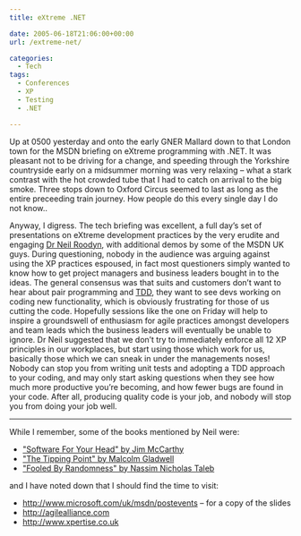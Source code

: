 ```yaml
---
title: eXtreme .NET

date: 2005-06-18T21:06:00+00:00
url: /extreme-net/

categories:
  - Tech
tags:
  - Conferences
  - XP
  - Testing
  - .NET

---
```


Up at 0500 yesterday and onto the early GNER Mallard down to that London town for the MSDN briefing on eXtreme programming with .NET. It was pleasant not to be driving for a change, and speeding through the Yorkshire countryside early on a midsummer morning was very relaxing – what a stark contrast with the hot crowded tube that I had to catch on arrival to the big smoke. Three stops down to Oxford Circus seemed to last as long as the entire preceeding train journey. How people do this every single day I do not know..

Anyway, I digress. The tech briefing was excellent, a full day’s set of presentations on eXtreme development practices by the very erudite and engaging [Dr Neil Roodyn][1], with additional demos by some of the MSDN UK guys. During questioning, nobody in the audience was arguing against using the XP practices espoused, in fact most questioners simply wanted to know how to get project managers and business leaders bought in to the ideas. The general consensus was that suits and customers don’t want to hear about pair programming and [TDD][2], they want to see devs working on coding new functionality, which is obviously frustrating for those of us cutting the code. Hopefully sessions like the one on Friday will help to inspire a groundswell of enthusiasm for agile practices amongst developers and team leads which the business leaders will eventually be unable to ignore. Dr Neil suggested that we don’t try to immediately enforce all 12 XP principles in our workplaces, but start using those which work for us, basically those which we can sneak in under the managements noses!  Nobody can stop you from writing unit tests and adopting a TDD approach to your coding, and may only start asking questions when they see how much more productive you’re becoming, and how fewer bugs are found in your code. After all, producing quality code is your job, and nobody will stop you from doing your job well.

---

While I remember, some of the books mentioned by Neil were:

* ["Software For Your Head" by Jim McCarthy][3]
* ["The Tipping Point" by Malcolm Gladwell][4]
* ["Fooled By Randomness" by Nassim Nicholas Taleb][5]

and I have noted down that I should find the time to visit:

* <http://www.microsoft.com/uk/msdn/postevents> – for a copy of the slides
* <http://agilealliance.com>
* <http://www.xpertise.co.uk>


 [1]: http://www.roodyn.com/
 [2]: http://www.testdriven.com/
 [3]: http://www.amazon.co.uk/exec/obidos/ASIN/0201604566
 [4]: http://www.amazon.co.uk/exec/obidos/ASIN/0349113467
 [5]: http://www.amazon.co.uk/exec/obidos/ASIN/1587991845